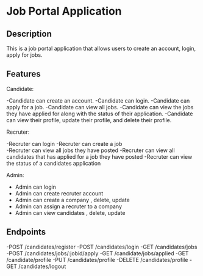 # Job Portal Application


## Description
This is a job portal application that allows users to create an account, login, apply for jobs.

## Features

Candidate:

-Candidate can create an account.
-Candidate can login.
-Candidate can apply for a job.
-Candidate can view all jobs.
-Candidate can view the jobs they have applied for along with the status of their application.
-Candidate can view their profile, update their profile, and delete their profile.

Recruter:

-Recruter can login
-Recruter can create a job  
-Recruter can view all jobs they have posted
-Recruter can view all candidates that has applied for a job they have posted
-Recruter can view the status of a candidates application

Admin:

- Admin can login
- Admin can create recruter account
- Admin can create a company , delete, update
- Admin can assign a recruter to a company
- Admin can view candidates , delete, update

## Endpoints

-POST /candidates/register
-POST /candidates/login
-GET /candidates/jobs
-POST /candidates/jobs/:jobid/apply
-GET /candidate/jobs/applied
-GET /candidate/profile
-PUT /candidates/profile
-DELETE /candidates/profile
-GET /candidates/logout